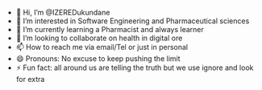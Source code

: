 - 👋 Hi, I’m @IZEREDukundane
- 👀 I’m interested in Software Engineering and Pharmaceutical sciences
- 🌱 I’m currently learning a Pharmacist and always learner
- 💞️ I’m looking to collaborate on health in digital ore
- 📫 How to reach me via email/Tel or just in personal 
- 😄 Pronouns: No excuse to keep pushing the limit 
- ⚡ Fun fact: all around us are telling the truth but we use ignore and look for extra

<!---
IZEREDukundane/IZEREDukundane is a ✨ special ✨ repository because its `README.md` (this file) appears on your GitHub profile.
You can click the Preview link to take a look at your changes.
--->
